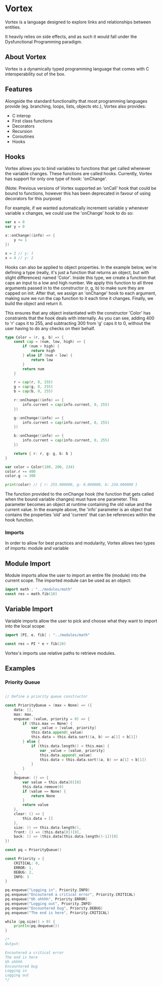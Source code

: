 # Vortex

Vortex is a language designed to explore links and relationships between entities.

It heavily relies on side effects, and as such it would fall under the Dysfunctional Programming paradigm.

## About Vortex

Vortex is a dynamically typed programming language that comes with C interoperability out of the box.

## Features

Alongside the standard functionality that most programming languages provide (eg. branching, loops, lists, objects etc.), Vortex also provides:

- C interop
- First class functions
- Decorators
- Recursion
- Coroutines
- Hooks

## Hooks

Vortex allows you to bind variables to functions that get called whenever the variable changes. These functions are called hooks. Currently, Vortex has support for only one type of hook: 'onChange'.

(Note: Previous versions of Vortex supported an 'onCall' hook that could be bound to functions, however this has been deprecated in favour of using decorators for this purpose)

For example, if we wanted automatically increment variable y whenever variable x changes, we could use the 'onChange' hook to do so:

```go
var x = 0
var y = 0

x::onChange((info) => {
    y += 1
})

x = 2 // y: 1
x = 4 // y: 2
```

Hooks can also be applied to object properties. In the example below, we're defining a type (really, it's just a function that returns an object, but with slight differences) named 'Color'. Inside this type, we create a function that caps an input to a low and high number. We apply this function to all three arguments passed in to the constructor (r, g, b) to make sure they are capped on init. After that, we assign an 'onChange' hook to each argument, making sure we run the cap function to it each time it changes. Finally, we build the object and return it.

This ensures that any object instantiated with the constructor 'Color' has constraints that the hook deals with internally. As you can see, adding 400 to 'r' caps it to 255, and subtracting 300 from 'g' caps it to 0, without the user having to do any checks on their behalf.

```go
type Color = (r, g, b) => {
    const cap = (num, low, high) => {
        if (num > high) {
            return high
        } else if (num < low) {
            return low
        }
        return num
    }

    r = cap(r, 0, 255)
    g = cap(g, 0, 255)
    b = cap(b, 0, 255)

    r::onChange((info) => {
        info.current = cap(info.current, 0, 255)
    })

    g::onChange((info) => {
        info.current = cap(info.current, 0, 255)
    })

    b::onChange((info) => {
        info.current = cap(info.current, 0, 255)
    })

    return { r: r, g: g, b: b }
}

var color = Color(100, 200, 234)
color.r += 400
color.g -= 300

print(color) // { r: 255.000000, g: 0.000000, b: 234.000000 }
```

The function provided to the onChange hook (the function that gets called when the bound variable changes) must have one parameter. This parameter becomes an object at runtime containing the old value and the current value. In the example above, the 'info' parameter is an object that contains the properties 'old' and 'current' that can be references within the hook function.

### Imports

In order to allow for best practices and modularity, Vortex allows two types of imports: module and variable

## Module Import

Module imports allow the user to import an entire file (module) into the current scope. The imported module can be used as an object:

```go
import math : "../modules/math"
const res = math.fib(10)
```

## Variable Import

Variable imports allow the user to pick and choose what they want to import into the local scope:

```go
import [PI, e, fib] : "../modules/math"

const res = PI * e + fib(20)
```

Vortex's imports use relative paths to retrieve modules.

<!-- ## How to start using Vortex

You can find the [full Vortex documentation here](https://dibs.gitbook.io/vortex-docs/). This includes steps on how to get started using Vortex on your local machine. -->

## Examples

### Priority Queue

```go

// Define a priority queue constructor

const PriorityQueue = (max = None) => ({
    data: [],
    max: max,
    enqueue: (value, priority = 0) => {
        if (this.max == None) {
            var _value = [value, priority]
            this.data.append(_value)
            this.data = this.data.sort((a, b) => a[1] < b[1])
        } else {
            if (this.data.length() < this.max) {
                var _value = [value, priority]
                this.data.append(_value)
                this.data = this.data.sort((a, b) => a[1] < b[1])
            }
        }
    },
    dequeue: () => {
        var value = this.data[0][0]
        this.data.remove(0)
        if (value == None) {
            return None
        }
        return value
    },
    clear: () => {
        this.data = []
    },
    size: () => this.data.length(),
    front: () => (this.data[0])[0],
    back: () => (this.data[this.data.length()-1])[0]
})

const pq = PriorityQueue()

const Priority = {
    CRITICAL: 0,
    ERROR: 1,
    DEBUG: 2,
    INFO: 3
}

pq.enqueue("Logging in", Priority.INFO)
pq.enqueue("Encoutered a critical error", Priority.CRITICAL)
pq.enqueue("Uh ohhhh", Priority.ERROR)
pq.enqueue("Logging out", Priority.INFO)
pq.enqueue("Encountered bug", Priority.DEBUG)
pq.enqueue("The end is here", Priority.CRITICAL)

while (pq.size() > 0) {
    println(pq.dequeue())
}

/*
Output:

Encoutered a critical error
The end is here
Uh ohhhh
Encountered bug
Logging in
Logging out
*/
```